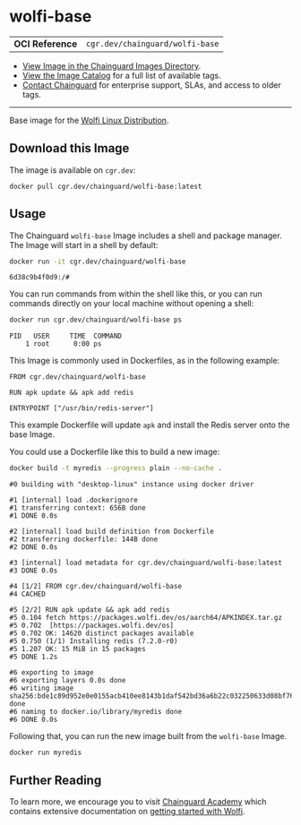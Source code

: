 <!--monopod:start-->
# wolfi-base
| | |
| - | - |
| **OCI Reference** | `cgr.dev/chainguard/wolfi-base` |


* [View Image in the Chainguard Images Directory](https://images.chainguard.dev/directory/image/wolfi-base/overview).
* [View the Image Catalog](https://console.chainguard.dev/images/catalog) for a full list of available tags.
* [Contact Chainguard](https://www.chainguard.dev/chainguard-images) for enterprise support, SLAs, and access to older tags.

---
<!--monopod:end-->

<!--overview:start-->
Base image for the [Wolfi Linux Distribution](https://wolfi.dev).
<!--overview:end-->

<!--getting:start-->
## Download this Image
The image is available on `cgr.dev`:

```
docker pull cgr.dev/chainguard/wolfi-base:latest
```
<!--getting:end-->

<!--body:start-->
## Usage

The Chainguard `wolfi-base` Image includes a shell and package manager. The Image will start in a shell by default:

```sh
docker run -it cgr.dev/chainguard/wolfi-base
```
```
6d38c9b4f0d9:/#
```

You can run commands from within the shell like this, or you can run commands directly on your local machine without opening a shell:

```sh
docker run cgr.dev/chainguard/wolfi-base ps
```
```
PID   USER     TIME  COMMAND
    1 root      0:00 ps
```

This Image is commonly used in Dockerfiles, as in the following example:

```
FROM cgr.dev/chainguard/wolfi-base

RUN apk update && apk add redis

ENTRYPOINT ["/usr/bin/redis-server"]
```

This example Dockerfile will update `apk` and install the Redis server onto the base Image. 

You could use a Dockerfile like this to build a new image:

```sh
docker build -t myredis --progress plain --no-cache .
```
```
#0 building with "desktop-linux" instance using docker driver

#1 [internal] load .dockerignore
#1 transferring context: 656B done
#1 DONE 0.0s

#2 [internal] load build definition from Dockerfile
#2 transferring dockerfile: 144B done
#2 DONE 0.0s

#3 [internal] load metadata for cgr.dev/chainguard/wolfi-base:latest
#3 DONE 0.0s

#4 [1/2] FROM cgr.dev/chainguard/wolfi-base
#4 CACHED

#5 [2/2] RUN apk update && apk add redis
#5 0.104 fetch https://packages.wolfi.dev/os/aarch64/APKINDEX.tar.gz
#5 0.702  [https://packages.wolfi.dev/os]
#5 0.702 OK: 14620 distinct packages available
#5 0.750 (1/1) Installing redis (7.2.0-r0)
#5 1.207 OK: 15 MiB in 15 packages
#5 DONE 1.2s

#6 exporting to image
#6 exporting layers 0.0s done
#6 writing image sha256:bde1c89d952e0e0155acb410ee8143b1daf542bd36a6b22c032250633d08bf76 done
#6 naming to docker.io/library/myredis done
#6 DONE 0.0s
```

Following that, you can run the new image built from the `wolfi-base` Image.

```
docker run myredis
```

## Further Reading

To learn more, we encourage you to visit [Chainguard Academy](https://edu.chainguard.dev) which contains extensive documentation on [getting started with Wolfi](https://edu.chainguard.dev/open-source/wolfi/overview/).
<!--body:end-->

